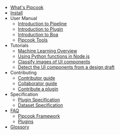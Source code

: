 - [What's Pipcook](/README.md)
- [Install](/INSTALL.md)
- User Manual
  - [Introduction to Pipeline](/manual/intro-to-pipeline.md)
  - [Introduction to Plugin](/manual/intro-to-plugin.md)
  - [Introduction to Boa](/manual/intro-to-boa.md)
  - [Pipcook Tools](/manual/pipcook-tools.md)
- Tutorials
  - [Machine Learning Overview](/tutorials/machine-learning-overview.md)
  <!-- - [Working with Text Data](/tutorials/working-with-text-data.md) -->
  <!-- - [Working with Image Data](/tutorials/working-with-image-data.md) -->
  - [Using Python functions in Node.js](/tutorials/using-python-functions-in-nodejs.md)
  - [Classify images of UI components](/tutorials/component-image-classification.md)
  - [Detect the UI components from a design draft](/tutorials/component-object-detection.md)
- Contributing
  - [Contributor guide](/contributing/guide-to-contributor.md)
  - [Collaborator guide](/contributing/guide-to-collaborator.md)
  - [Contribute a plugin](/contributing/contribute-a-plugin.md)
- Specification
  - [Plugin Specification](/spec/plugin.md)
  - [Dataset Specification](/spec/dataset.md)
- [FAQ](/faq/index.md)
  - [Pipcook Framework](/faq/pipcook-framework.md)
  - [Plugins](/faq/plugins.md)
- [Glossory](/GLOSSORY.md)
